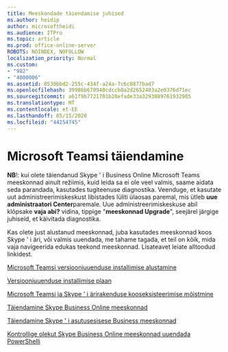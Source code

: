 ```yaml
---
title: Meeskondade täiendamise juhised
ms.author: heidip
author: microsoftheidi
ms.audience: ITPro
ms.topic: article
ms.prod: office-online-server
ROBOTS: NOINDEX, NOFOLLOW
localization_priority: Normal
ms.custom:
- "982"
- "4000006"
ms.assetid: 0530bbd2-255c-434f-a24a-7c6c0877bad7
ms.openlocfilehash: 39986b670948cdccb8a2d2652403a2e0376d71ec
ms.sourcegitcommit: a61f9b7721701b20efade33a3293089761932905
ms.translationtype: MT
ms.contentlocale: et-EE
ms.lasthandoff: 05/15/2020
ms.locfileid: "44254745"
---
```

# <a name="microsoft-teams-upgrade"></a>Microsoft Teamsi täiendamine

**NB**!: kui olete täiendanud Skype ' i Business Online Microsoft Teams meeskonnad ainult režiimis, kuid leida sa ei ole veel valmis, saame aidata seda parandada, kasutades tugiteenuse diagnostika. Veenduge, et kasutate uut administreerimiskeskust libistades lüliti ülaosas paremal, mis ütleb **uue administraatori Center**paremale. Uue administreerimiskeskuse abil klõpsake **vaja abi?** vidina, tippige "**meeskonnad Upgrade**", seejärel järgige juhiseid, et käivitada diagnostika.

Kas olete just alustanud meeskonnad, juba kasutades meeskonnad koos Skype ' i äri, või valmis uuendada, me tahame tagada, et teil on kõik, mida vaja navigeerida edukas teekond meeskonnad. Lisateavet leiate alltoodud linkidest.

[Microsoft Teamsi versiooniuuenduse installimise alustamine](https://docs.microsoft.com/MicrosoftTeams/upgrade-start-here)

[Versiooniuuenduse installimise plaan](https://docs.microsoft.com/MicrosoftTeams/upgrade-plan-journey)

[Microsoft Teamsi ja Skype ' i ärirakenduse kooseksisteerimise mõistmine](https://docs.microsoft.com/MicrosoftTeams/teams-and-skypeforbusiness-coexistence-and-interoperability)

[Täiendamine Skype Business Online meeskonnad](https://docs.microsoft.com/MicrosoftTeams/upgrade-to-teams-execute-skypeforbusinessonline)

[Täiendamine Skype ' i asutusesisese Business meeskonnad](https://docs.microsoft.com/MicrosoftTeams/upgrade-to-teams-execute-skypeforbusinesshybridonprem)
 
[Kontrollige olekut Skype Business Online meeskonnad uuendada PowerShelli](https://docs.microsoft.com/powershell/module/skype/get-csteamsupgradestatus?view=skype-ps)